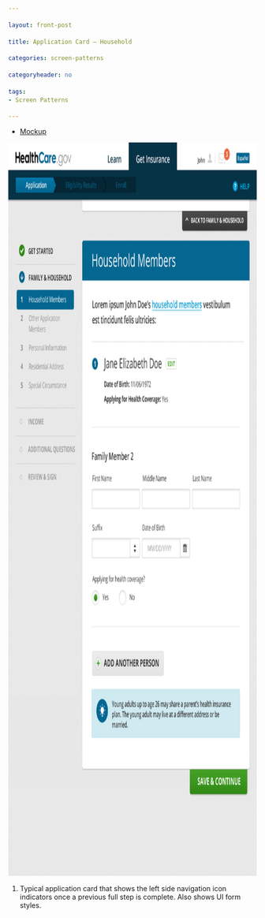 ```yaml
---

layout: front-post

title: Application Card – Household

categories: screen-patterns

categoryheader: no

tags:
- Screen Patterns

--- 
```


<ul class="nav nav-tabs">
<li class="active"><a data-toggle="tab" href="#tab1">Mockup</a></li>
</ul>
<div class="tab-content">
<div id="tab1" class="tab-pane active">
<a href="../../images/healthcare-marketplace-regularcard-household.jpg"><img width="1040" height="1488" src="../../images/healthcare-marketplace-regularcard-household.jpg" alt="healthcare-marketplace-regularcard-household" class="alignnone size-full wp-image-1379"></a><p></p>
<ol class="rounded-list">
<li><a><span>Typical application card that shows the left side navigation icon indicators once a previous full step is complete. Also shows UI form styles.</span></a></li>
</ol>
</div>
</div>
